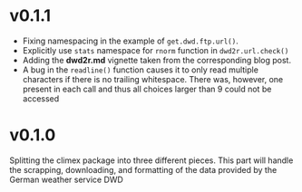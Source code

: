 # v0.1.1
- Fixing namespacing in the example of `get.dwd.ftp.url()`.
- Explicitly use `stats` namespace for `rnorm` function in
  `dwd2r.url.check()`
- Adding the **dwd2r.md** vignette taken from the corresponding blog
  post.
- A bug in the `readline()` function causes it to only read multiple
  characters if there is no trailing whitespace. There was, however,
  one present in each call and thus all choices larger than 9 could
  not be accessed
# v0.1.0
Splitting the climex package into three different pieces. This part
will handle the scrapping, downloading, and formatting of the data
provided by the German weather service DWD
